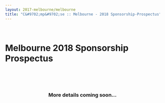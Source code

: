 ```yaml
---
layout: 2017-melbourne/melbourne
title: "C&#9702;mp&#9702;se :: Melbourne - 2018 Sponsorship-Prospectus"
---
```


<style type="text/css">
		.panel-default .panel-body.unrestricted-height {
			max-height: none;
		}
</style>

<div class="sep talk melbourne" data-stellar-background-ratio="0.5" style="background-position: 50% -91.5px;"></div>
<br />

<div class="container">

  <h1 class="centered">Melbourne 2018 Sponsorship Prospectus</h1>
  <br />

  <div class="row">
    <div class="col-sm-offset-2 col-sm-8">
        <br />
        <br />
        <h3 style="text-align: center;"> More details coming soon... </h3>
      <!--
        <p>
          Details Coming Soon.
        </p>
      -->
    </div>
    <br />
    <br />
    <br />
    <br />
    <br />
    <br />
    <br />
    <br />
    <br />
    <br />
    <br />
    <br />
  </div>
  <div class="row">
  </div>
</div>
